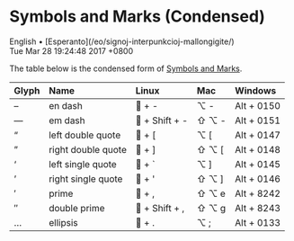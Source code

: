 Symbols and Marks (Condensed)
=============================

<div class="center">English • [Esperanto](/eo/signoj-interpunkcioj-mallongigite/)</div>
<div class="center">Tue Mar 28 19:24:48 2017 +0800</div>

The table below is the condensed form of [Symbols and Marks](/en/symbols-marks/).

| Glyph | Name               | Linux          | Mac           | Windows    |
| :---- | :----------------- | :------------- | :------------ | :--------- |
| –     | en dash            | 🐧 + -         | ⌥ -           | Alt + 0150 |
| —     | em dash            | 🐧 + Shift + - | ⇧ ⌥ -         | Alt + 0151 |
| “     | left double quote  | 🐧 + [         | ⌥ [           | Alt + 0147 |
| ”     | right double quote | 🐧 + ]         | ⇧ ⌥ [         | Alt + 0148 |
| ‘     | left single quote  | 🐧 + `         | ⌥ ]           | Alt + 0145 |
| ’     | right single quote | 🐧 + '         | ⇧ ⌥ ]         | Alt + 0146 |
| ′     | prime              | 🐧 + ,         | ⇧ ⌥ e         | Alt + 8242 |
| ″     | double prime       | 🐧 + Shift + , | ⇧ ⌥ g         | Alt + 8243 |
| …     | ellipsis           | 🐧 + .         | ⌥ ;           | Alt + 0133 |
